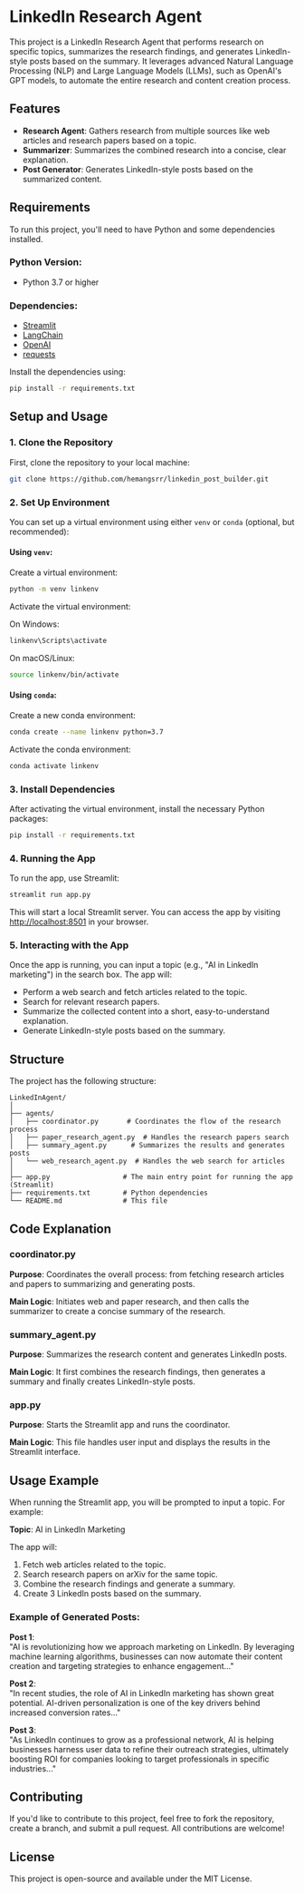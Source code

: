 # LinkedIn Research Agent

This project is a LinkedIn Research Agent that performs research on specific topics, summarizes the research findings, and generates LinkedIn-style posts based on the summary. It leverages advanced Natural Language Processing (NLP) and Large Language Models (LLMs), such as OpenAI's GPT models, to automate the entire research and content creation process.

## Features

- **Research Agent**: Gathers research from multiple sources like web articles and research papers based on a topic.
- **Summarizer**: Summarizes the combined research into a concise, clear explanation.
- **Post Generator**: Generates LinkedIn-style posts based on the summarized content.
  
## Requirements

To run this project, you'll need to have Python and some dependencies installed.

### Python Version:
- Python 3.7 or higher

### Dependencies:
- [Streamlit](https://streamlit.io/)
- [LangChain](https://www.langchain.com/)
- [OpenAI](https://openai.com/)
- [requests](https://requests.readthedocs.io/en/latest/)

Install the dependencies using:

```bash
pip install -r requirements.txt
```

## Setup and Usage

### 1. Clone the Repository
First, clone the repository to your local machine:

```bash
git clone https://github.com/hemangsrr/linkedin_post_builder.git
```

### 2. Set Up Environment
You can set up a virtual environment using either `venv` or `conda` (optional, but recommended):

#### Using `venv`:
Create a virtual environment:

```bash
python -m venv linkenv
```

Activate the virtual environment:

On Windows:

```bash
linkenv\Scripts\activate
```

On macOS/Linux:

```bash
source linkenv/bin/activate
```

#### Using `conda`:
Create a new conda environment:

```bash
conda create --name linkenv python=3.7
```

Activate the conda environment:

```bash
conda activate linkenv
```

### 3. Install Dependencies
After activating the virtual environment, install the necessary Python packages:

```bash
pip install -r requirements.txt
```

### 4. Running the App
To run the app, use Streamlit:

```bash
streamlit run app.py
```

This will start a local Streamlit server. You can access the app by visiting [http://localhost:8501](http://localhost:8501) in your browser.

### 5. Interacting with the App
Once the app is running, you can input a topic (e.g., "AI in LinkedIn marketing") in the search box. The app will:

- Perform a web search and fetch articles related to the topic.
- Search for relevant research papers.
- Summarize the collected content into a short, easy-to-understand explanation.
- Generate LinkedIn-style posts based on the summary.

## Structure

The project has the following structure:

```
LinkedInAgent/
│
├── agents/
│   ├── coordinator.py       # Coordinates the flow of the research process
│   ├── paper_research_agent.py  # Handles the research papers search
│   ├── summary_agent.py      # Summarizes the results and generates posts
│   └── web_research_agent.py  # Handles the web search for articles
│
├── app.py                  # The main entry point for running the app (Streamlit)
├── requirements.txt        # Python dependencies
└── README.md               # This file
```

## Code Explanation

### coordinator.py
**Purpose**: Coordinates the overall process: from fetching research articles and papers to summarizing and generating posts.

**Main Logic**: Initiates web and paper research, and then calls the summarizer to create a concise summary of the research.

### summary_agent.py
**Purpose**: Summarizes the research content and generates LinkedIn posts.

**Main Logic**: It first combines the research findings, then generates a summary and finally creates LinkedIn-style posts.

### app.py
**Purpose**: Starts the Streamlit app and runs the coordinator.

**Main Logic**: This file handles user input and displays the results in the Streamlit interface.

## Usage Example

When running the Streamlit app, you will be prompted to input a topic. For example:

**Topic**: AI in LinkedIn Marketing

The app will:

1. Fetch web articles related to the topic.
2. Search research papers on arXiv for the same topic.
3. Combine the research findings and generate a summary.
4. Create 3 LinkedIn posts based on the summary.

### Example of Generated Posts:

**Post 1**:  
"AI is revolutionizing how we approach marketing on LinkedIn. By leveraging machine learning algorithms, businesses can now automate their content creation and targeting strategies to enhance engagement..."

**Post 2**:  
"In recent studies, the role of AI in LinkedIn marketing has shown great potential. AI-driven personalization is one of the key drivers behind increased conversion rates..."

**Post 3**:  
"As LinkedIn continues to grow as a professional network, AI is helping businesses harness user data to refine their outreach strategies, ultimately boosting ROI for companies looking to target professionals in specific industries..."

## Contributing

If you'd like to contribute to this project, feel free to fork the repository, create a branch, and submit a pull request. All contributions are welcome!

## License

This project is open-source and available under the MIT License.